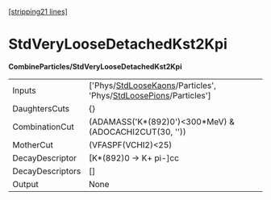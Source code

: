 [\[stripping21 lines\]](../stripping21-index.md)

# StdVeryLooseDetachedKst2Kpi

**CombineParticles/StdVeryLooseDetachedKst2Kpi**

|                  |                                                                                                                                                                          |
|------------------|--------------------------------------------------------------------------------------------------------------------------------------------------------------------------|
| Inputs           | \['Phys/[StdLooseKaons](../commonparticles/stripping21-stdloosekaons.md)/Particles', 'Phys/[StdLoosePions](../commonparticles/stripping21-stdloosepions.md)/Particles'\] |
| DaughtersCuts    | {}                                                                                                                                                                       |
| CombinationCut   | (ADAMASS('K\*(892)0')\<300\*MeV) & (ADOCACHI2CUT(30, ''))                                                                                                                |
| MotherCut        | (VFASPF(VCHI2)\<25)                                                                                                                                                      |
| DecayDescriptor  | \[K\*(892)0 -\> K+ pi-\]cc                                                                                                                                               |
| DecayDescriptors | \[\]                                                                                                                                                                     |
| Output           | None                                                                                                                                                                     |
